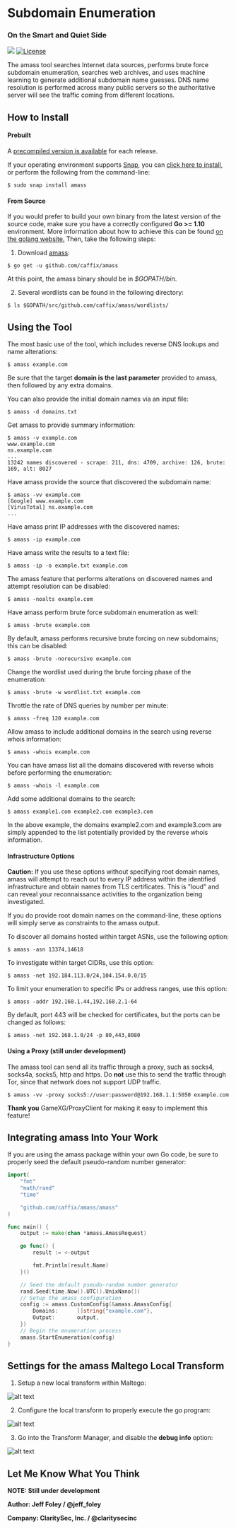 # Subdomain Enumeration

### On the Smart and Quiet Side

[![](https://img.shields.io/badge/go-1.10-blue.svg)](https://github.com/moovweb/gvm) [![License](https://img.shields.io/badge/license-Apache%202.0-blue.svg)](https://www.apache.org/licenses/LICENSE-2.0)


The amass tool searches Internet data sources, performs brute force subdomain enumeration, searches web archives, and uses machine learning to generate additional subdomain name guesses. DNS name resolution is performed across many public servers so the authoritative server will see the traffic coming from different locations.

## How to Install

#### Prebuilt

A [precompiled version is available](https://github.com/caffix/amass/releases) for each release.

If your operating environment supports [Snap](https://docs.snapcraft.io/core/install), you can [click here to install](https://snapcraft.io/amass), or perform the following from the command-line:
```
$ sudo snap install amass
```
 

#### From Source

If you would prefer to build your own binary from the latest version of the source code, make sure you have a correctly configured **Go >= 1.10** environment. More information about how to achieve this can be found [on the golang website.](https://golang.org/doc/install) Then, take the following steps:

1. Download [amass](https://github.com/caffix/amass):
```
$ go get -u github.com/caffix/amass
```

At this point, the amass binary should be in *$GOPATH/bin*.


2. Several wordlists can be found in the following directory:
```
$ ls $GOPATH/src/github.com/caffix/amass/wordlists/
```


## Using the Tool

The most basic use of the tool, which includes reverse DNS lookups and name alterations:
```
$ amass example.com
```

Be sure that the target **domain is the last parameter** provided to amass, then followed by any extra domains.

You can also provide the initial domain names via an input file:
```
$ amass -d domains.txt
```


Get amass to provide summary information:
```
$ amass -v example.com
www.example.com
ns.example.com
...
13242 names discovered - scrape: 211, dns: 4709, archive: 126, brute: 169, alt: 8027
```


Have amass provide the source that discovered the subdomain name:
```
$ amass -vv example.com
[Google] www.example.com
[VirusTotal] ns.example.com
...
```


Have amass print IP addresses with the discovered names:
```
$ amass -ip example.com
```


Have amass write the results to a text file:
```
$ amass -ip -o example.txt example.com
```


The amass feature that performs alterations on discovered names and attempt resolution can be disabled:
```
$ amass -noalts example.com
```


Have amass perform brute force subdomain enumeration as well:
```
$ amass -brute example.com
```


By default, amass performs recursive brute forcing on new subdomains; this can be disabled:
```
$ amass -brute -norecursive example.com
```


Change the wordlist used during the brute forcing phase of the enumeration:
```
$ amass -brute -w wordlist.txt example.com
```


Throttle the rate of DNS queries by number per minute:
```
$ amass -freq 120 example.com
```


Allow amass to include additional domains in the search using reverse whois information:
```
$ amass -whois example.com
```


You can have amass list all the domains discovered with reverse whois before performing the enumeration:
```
$ amass -whois -l example.com
```


Add some additional domains to the search:
```
$ amass example1.com example2.com example3.com
```

In the above example, the domains example2.com and example3.com are simply appended to the list potentially provided by the reverse whois information.


#### Infrastructure Options

**Caution:** If you use these options without specifying root domain names, amass will attempt to reach out to every IP address within the identified infrastructure and obtain names from TLS certificates. This is "loud" and can reveal your reconnaissance activities to the organization being investigated.

If you do provide root domain names on the command-line, these options will simply serve as constraints to the amass output.

To discover all domains hosted within target ASNs, use the following option:
```
$ amass -asn 13374,14618
```


To investigate within target CIDRs, use this option:
```
$ amass -net 192.184.113.0/24,104.154.0.0/15
```


To limit your enumeration to specific IPs or address ranges, use this option:
```
$ amass -addr 192.168.1.44,192.168.2.1-64
```


By default, port 443 will be checked for certificates, but the ports can be changed as follows:
```
$ amass -net 192.168.1.0/24 -p 80,443,8080
```


#### Using a Proxy (still under development)

The amass tool can send all its traffic through a proxy, such as socks4, socks4a, socks5, http and https. Do **not** use this to send the traffic through Tor, since that network does not support UDP traffic.
```
$ amass -vv -proxy socks5://user:password@192.168.1.1:5050 example.com
```


**Thank you** GameXG/ProxyClient for making it easy to implement this feature!


## Integrating amass Into Your Work

If you are using the amass package within your own Go code, be sure to properly seed the default pseudo-random number generator:
```go
import(
    "fmt"
    "math/rand"
    "time"

    "github.com/caffix/amass/amass"
)

func main() {
    output := make(chan *amass.AmassRequest)

    go func() {
        result := <-output

        fmt.Println(result.Name)
    }()

    // Seed the default pseudo-random number generator
    rand.Seed(time.Now().UTC().UnixNano())
    // Setup the amass configuration
    config := amass.CustomConfig(&amass.AmassConfig{
        Domains:      []string{"example.com"},
        Output:       output,
    })
    // Begin the enumeration process
    amass.StartEnumeration(config)
}
```


## Settings for the amass Maltego Local Transform

1. Setup a new local transform within Maltego:

![alt text](https://github.com/caffix/amass/blob/master/examples/maltegosetup1.png "Setup")


2. Configure the local transform to properly execute the go program:

![alt text](https://github.com/caffix/amass/blob/master/examples/maltegosetup2.png "Configure")


3. Go into the Transform Manager, and disable the **debug info** option:

![alt text](https://github.com/caffix/amass/blob/master/examples/maltegosetup3.png "Disable Debug")


## Let Me Know What You Think

**NOTE: Still under development**

**Author: Jeff Foley / @jeff_foley**

**Company: ClaritySec, Inc. / @claritysecinc**

